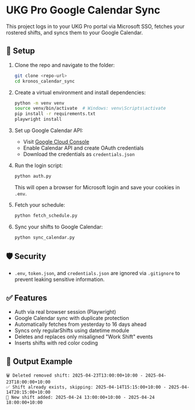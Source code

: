 # UKG Pro Google Calendar Sync

This project logs in to your UKG Pro portal via Microsoft SSO, fetches your rostered shifts, and syncs them to your Google Calendar.

## 🔧 Setup

1. Clone the repo and navigate to the folder:

   ```bash
   git clone <repo-url>
   cd kronos_calendar_sync
   ```

2. Create a virtual environment and install dependencies:

   ```bash
   python -m venv venv
   source venv/bin/activate  # Windows: venv\Scripts\activate
   pip install -r requirements.txt
   playwright install
   ```

3. Set up Google Calendar API:

   - Visit [Google Cloud Console](https://console.cloud.google.com/)
   - Enable Calendar API and create OAuth credentials
   - Download the credentials as `credentials.json`

4. Run the login script:

   ```bash
   python auth.py
   ```

   This will open a browser for Microsoft login and save your cookies in `.env`.

5. Fetch your schedule:

   ```bash
   python fetch_schedule.py
   ```

6. Sync your shifts to Google Calendar:
   ```bash
   python sync_calendar.py
   ```

## 🛡️ Security

- `.env`, `token.json`, and `credentials.json` are ignored via `.gitignore` to prevent leaking sensitive information.

## ✅ Features

- Auth via real browser session (Playwright)
- Google Calendar sync with duplicate protection
- Automatically fetches from yesterday to 16 days ahead
- Syncs only regularShifts using datetime module
- Deletes and replaces only misaligned "Work Shift" events
- Inserts shifts with red color coding

## 📅 Output Example

```
🗑️ Deleted removed shift: 2025-04-23T13:00:00+10:00 - 2025-04-23T18:00:00+10:00
✅ Shift already exists, skipping: 2025-04-14T15:15:00+10:00 - 2025-04-14T20:15:00+10:00
📅 New shift added: 2025-04-24 13:00:00+10:00 - 2025-04-24 18:00:00+10:00
```
